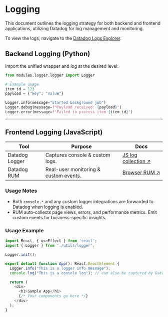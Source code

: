 # Logging

This document outlines the logging strategy for both backend and frontend applications, utilizing Datadog for log management and monitoring.

To view the logs, navigate to the [Datadog Logs Explorer](https://us5.datadoghq.com/logs).

## Backend Logging (Python)

Import the unified wrapper and log at the desired level:

```python
from modules.logger.logger import Logger

# Example usage
item_id = 123
payload = {"key": "value"}

Logger.info(message="Started background job")
Logger.debug(message=f"Payload received: {payload}")
Logger.error(message=f"Failed to process item {item_id}")
```

---

## Frontend Logging (JavaScript)

| Tool           | Purpose                               | Docs                                                                              |
|----------------|---------------------------------------|-----------------------------------------------------------------------------------|
| Datadog Logger | Captures console & custom logs.       | [JS log collection ↗](https://docs.datadoghq.com/logs/log_collection/javascript/) |
| Datadog RUM    | Real-user monitoring & custom events. | [Browser RUM ↗](https://docs.datadoghq.com/real_user_monitoring/browser/)         |

### Usage Notes

* Both `console.*` and any custom logger integrations are forwarded to Datadog when logging is enabled.
* RUM auto-collects page views, errors, and performance metrics. Emit custom events for business-specific insights.

### Usage Example

```typescript jsx
import React, { useEffect } from 'react';
import { Logger } from './utils/logger';

Logger.init();

export default function App(): React.ReactElement {
  Logger.info("This is a logger info message");
  console.log("This is a console log"); // can also be captured by Datadog

  return (
    <div>
      <h1>Sample App</h1>
      {/* Your components go here */}
    </div>
  );
}
```
